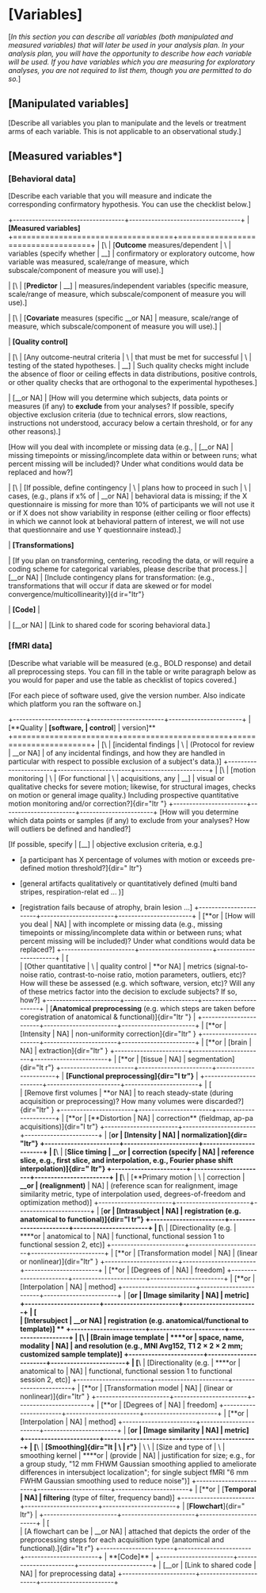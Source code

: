 # [Variables]

[*In this section you can describe all variables (both manipulated and measured
variables) that will later be used in your analysis plan. In your analysis plan,
you will have the opportunity to describe how each variable will be used. If you
have variables which you are measuring for exploratory analyses, you are not
required to list them, though you are permitted to do so.*]

## [Manipulated variables]

[Describe all variables you plan to manipulate and the levels or treatment arms
of each variable. This is not applicable to an observational study.]

## [Measured variables\*]

### [Behavioral data]

[Describe each variable that you will measure and indicate the corresponding
confirmatory hypothesis. You can use the checklist below.]

+-----------------------------------+-----------------------------------+ |
**[Measured variables]**
+===================================+===================================+ | [\ |
[**Outcome** measures/dependent | \ | variables (specify whether | __] |
confirmatory or exploratory outcome, how variable was measured, scale/range of
measure, which subscale/component of measure you will use).]

| [\ | [**Predictor** | __] | measures/independent variables (specific measure,
scale/range of measure, which subscale/component of measure you will use).]

| [\ | [**Covariate** measures (specific  __or NA] | measure, scale/range of
measure, which subscale/component of measure you will use).] |

| **[Quality control]**

| [\ | [Any outcome-neutral criteria | \ | that must be met for successful | \ |
testing of the stated hypotheses. | __] | Such quality checks might include the
absence of floor or ceiling effects in data distributions, positive controls, or
other quality checks that are orthogonal to the experimental hypotheses.]

| [__or NA] | [How will you determine which subjects, data points or measures
(if any) to **exclude** from your analyses? If possible, specify objective
exclusion criteria (due to technical errors, slow reactions, instructions not
understood, accuracy below a certain threshold, or for any other reasons).]

[How will you deal with incomplete or missing data (e.g., | [__or NA] | missing
timepoints or missing/incomplete data within or between runs; what percent
missing will be included)? Under what conditions would data be replaced and
how?]

| [\ | [If possible, define contingency | \ | plans how to proceed in such | \ |
cases, (e.g., plans if x% of | __or NA] | behavioral data is missing; if the X
questionnaire is missing for more than 10% of participants we will not use it or
if X does not show variability in response (either ceiling or floor effects) in
which we cannot look at behavioral pattern of interest, we will not use that
questionnaire and use Y questionnaire instead).]

| **[Transformations]**

| [If you plan on transforming, centering, recoding the data, or will require a
coding scheme for categorical variables, please describe that process.] | [__or
NA] | [Include contingency plans for transformation: (e.g., transformations that
will occur if data are skewed or for model convergence/multicollinearity)]{d
ir="ltr"}

| **[Code]** |

| [__or NA] | [Link to shared code for scoring behavioral data.]

### [fMRI data]

[Describe what variable will be measured (e.g., BOLD response) and detail all
preprocessing steps. You can fill in the table or write paragraph below as you
would for paper and use the table as checklist of topics covered.]

[For each piece of software used, give the version number. Also indicate which
platform you ran the software on.]

+-----------------------+-----------------------+-----------------------+ |
[**Quality | **[software, | control**] | version]\*\*
+=======================+=======================+=======================+ | [\ |
[incidental findings | \ | (Protocol for review | __or NA] | of any incidental
findings, and how they are handled in particular with respect to possible
exclusion of a subject's data.)]
+-----------------------+-----------------------+-----------------------+ | [\ |
[motion monitoring | \ | (For functional | \ | acquisitions, any | __] | visual
or qualitative checks for severe motion; likewise, for structural images, checks
on motion or general image quality.) Including prospective quantitative motion
monitoring and/or correction?]{dir="ltr "}
+-----------------------+-----------------------+-----------------------+ [How
will you determine which data points or samples (if any) to exclude from your
analyses? How will outliers be defined and handled?]

[If possible, specify | [__] | objective exclusion criteria, e.g.]

- [a participant has X percentage of volumes with motion or exceeds pre-defined
  motion threshold?]{dir=" ltr"}

- [general artifacts qualitatively or quantitatively defined (multi band
  stripes, respiration-relat ed ... )]

- [registration fails because of atrophy, brain lesion ...]
  +-----------------------+-----------------------+-----------------------+ |
  [**or | [How will you deal | NA] | with incomplete or missing data (e.g.,
  missing timepoints or missing/incomplete data within or between runs; what
  percent missing will be included)? Under what conditions would data be
  replaced?]
  +-----------------------+-----------------------+-----------------------+ | [\
  | [Other quantitative | \ | quality control | **or NA] | metrics
  (signal-to-noise ratio, contrast-to-noise ratio, motion parameters, outliers,
  etc)? How will these be assessed (e.g. which software, version, etc)? Will any
  of these metrics factor into the decision to exclude subjects? If so, how?]
  +-----------------------+-----------------------+-----------------------+ |
  [**Anatomical  preprocessing** (e.g.  which steps are taken  before
  coregistration  of anatomical &  functional)]{dir="ltr  "} |
  +-----------------------+-----------------------+-----------------------+ |
  [**or | [Intensity | NA] | non-uniformity correction]{dir="ltr" }
  +-----------------------+-----------------------+-----------------------+ |
  [**or | [brain | NA] | extraction]{dir="ltr" }
  +-----------------------+-----------------------+-----------------------+ |
  [**or | [tissue | NA] | segmentation]{dir="lt r"}
  +-----------------------+-----------------------+-----------------------+ |
  **[Functional  preprocessing]{dir="l  tr"}** |
  +-----------------------+-----------------------+-----------------------+ | [\
  | [Remove first volumes | **or NA] | to reach steady-state (during acquisition
  or preprocessing)? How many volumes were discarded?]{dir="ltr" }
  +-----------------------+-----------------------+-----------------------+ |
  [**or | [**Distortion | NA] | correction\*\* (fieldmap, ap-pa
  acquisitions)]{dir="l tr"}
  +-----------------------+-----------------------+-----------------------+ |
  [**or | [**Intensity | NA] | normalization**]{dir= "ltr"}
  +-----------------------+-----------------------+-----------------------+ |
  [**\ | [**Slice timing | **__or | correction** (specify | NA] | reference
  slice, e.g., first slice, and interpolation, e.g., Fourier phase shift
  interpolation)]{dir=" ltr"}
  +-----------------------+-----------------------+-----------------------+ |
  [**\ | [**Primary motion | \ | correction | **\_\_or | (realignment)** | NA] |
  (reference scan for realignment, image similarity metric, type of
  interpolation used, degrees-of-freedom and optimization method)]
  +-----------------------+-----------------------+-----------------------+ |
  [**or | [**Intrasubject | NA] | registration (e.g. anatomical to
  functional)**]{dir="l tr"}
  +-----------------------+-----------------------+-----------------------+ |
  [**\ | [Directionality (e.g. | \*\***or | anatomical to | NA] | functional,
  functional session 1 to functional session 2, etc)]
  +-----------------------+-----------------------+-----------------------+ |
  [**or | [Transformation model | NA] | (linear or nonlinear)]{dir="ltr" }
  +-----------------------+-----------------------+-----------------------+ |
  [**or | [Degrees of | NA] | freedom]
  +-----------------------+-----------------------+-----------------------+ |
  [**or | [Interpolation | NA] | method]
  +-----------------------+-----------------------+-----------------------+ |
  [**or | [Image similarity | NA] | metric]
  +-----------------------+-----------------------+-----------------------+ | [\
  | **[Intersubject | __or NA] | registration (e.g. anatomical/functional to
  template)] **
  +-----------------------+-----------------------+-----------------------+ |
  [**\ | [Brain image template | ****or | space, name, modality | NA] | and
  resolution (e.g., MNI Avg152, T1 2 × 2 × 2 mm; customized sample template)]
  +-----------------------+-----------------------+-----------------------+ |
  [**\ | [Directionality (e.g. | ****or | anatomical to | NA] | functional,
  functional session 1 to functional session 2, etc)]
  +-----------------------+-----------------------+-----------------------+ |
  [**or | [Transformation model | NA] | (linear or nonlinear)]{dir="ltr" }
  +-----------------------+-----------------------+-----------------------+ |
  [**or | [Degrees of | NA] | freedom]
  +-----------------------+-----------------------+-----------------------+ |
  [**or | [Interpolation | NA] | method]
  +-----------------------+-----------------------+-----------------------+ |
  [**or | [Image similarity | NA] | metric]
  +-----------------------+-----------------------+-----------------------+ |
  [**\ | **[Smoothing]{dir="lt | \ | r"}** | \  \ | [Size and type of | \ |
  smoothing kernel | ****or | (provide | NA] | justification for size; e.g., for
  a group study, "12 mm FHWM Gaussian smoothing applied to ameliorate
  differences in intersubject localization"; for single subject fMRI "6 mm FWHM
  Gaussian smoothing used to reduce noise")]
  +-----------------------+-----------------------+-----------------------+ |
  [**or | [**Temporal | NA] | filtering** (type of filter, frequency band)]
  +-----------------------+-----------------------+-----------------------+ |
  [**Flowchart**]{dir="  ltr"} |
  +-----------------------+-----------------------+-----------------------+ | [\
  | [A flowchart can be | __or NA] | attached that depicts the order of the
  preprocessing steps for each acquisition type (anatomical and
  functional).]{dir="lt r"}
  +-----------------------+-----------------------+-----------------------+ |
  **[Code]\*\* |
  +-----------------------+-----------------------+-----------------------+ |
  [\_\_or | [Link to shared code | NA] | for preprocessing data]
  +-----------------------+-----------------------+-----------------------+
